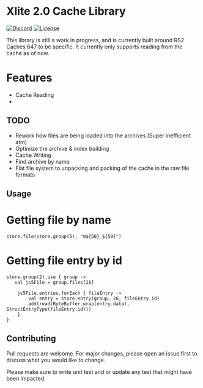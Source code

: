 # Xlite 2.0 Cache Library

[![Discord](https://img.shields.io/discord/212385463418355713?color=%237289DA&logo=Discord&logoColor=%237289DA)](https://discord.gg/3scgBkrfMG)
[![License](https://img.shields.io/github/license/xlite2/xlite)](#)

This library is still a work in progress, and is currently built around RS2 Caches 647 to be specific. 
It currently only supports reading from the cache as of now.

# Features
- Cache Reading
- 

## TODO
- Rework how files are being loaded into the archives (Super inefficient atm)
- Optimize the archive & index building
- Cache Writing
- Find archive by name
- Flat file system to unpacking and packing of the cache in the raw file formats

## Usage

# Getting file by name
```store.file(store.group(5), "m${50}_${50}")```

# Getting file entry by id
```
store.group(2).use { group ->
   val js5File = group.files[26]

    js5File.entries.forEach { fileEntry ->
        val entry = store.entry(group, 26, fileEntry.id)
        add(read(ByteBuffer.wrap(entry.data), StructEntryType(fileEntry.id)))
    }
}
```


## Contributing
Pull requests are welcome. For major changes, please open an issue first to discuss what you would like to change.

Please make sure to write unit test and or update any test that might have been impacted.
